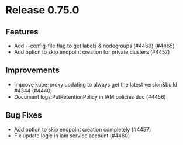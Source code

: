 # Release 0.75.0


## Features

- Add --config-file flag to get labels & nodegroups (#4469) (#4465)
- Add option to skip endpoint creation for private clusters (#4457)

## Improvements

- Improve kube-proxy updating to always get the latest version&build #4344 (#4440)
- Document logs:PutRetentionPolicy in IAM policies doc (#4456)

## Bug Fixes

- Add option to skip endpoint creation completely (#4457)
- Fix update logic in iam service account (#4460)

